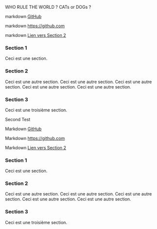 WHO RULE THE WORLD ? CATs or DOGs ?

markdown [GitHub](https://ynov.com)

markdown <https://github.com>

markdown [Lien vers Section 2](#section-2)

### Section 1
Ceci est une section.

### Section 2
Ceci est une autre section.
Ceci est une autre section.
Ceci est une autre section.
Ceci est une autre section.
Ceci est une autre section.

### Section 3
Ceci est une troisième section.


Second Test

Markdown [GitHub](https://ynov.com)

Markdown <https://github.com>

Markdown [Lien vers Section 2](#section-2)

### Section 1
Ceci est une section.

### Section 2
Ceci est une autre section.
Ceci est une autre section.
Ceci est une autre section.
Ceci est une autre section.
Ceci est une autre section.

### Section 3
Ceci est une troisième section.
